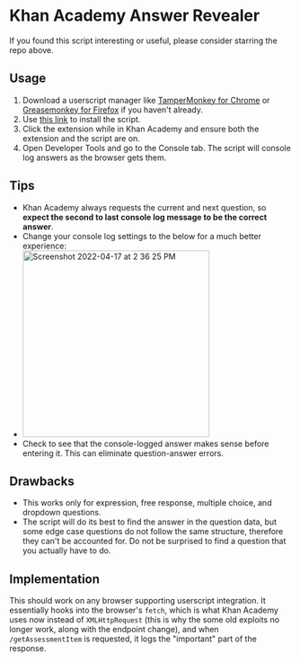 # Khan Academy Answer Revealer

If you found this script interesting or useful, please consider starring the repo above.

## Usage
1. Download a userscript manager like [TamperMonkey for Chrome](https://chrome.google.com/webstore/detail/tampermonkey/dhdgffkkebhmkfjojejmpbldmpobfkfo?hl=en) or [Greasemonkey for Firefox](https://addons.mozilla.org/en-US/firefox/addon/greasemonkey/) if you haven't already.
2. Use [this link](https://github.com/walesworksltd/khanhack/raw/main/khanrevealer.user.js) to install the script. 
3. Click the extension while in Khan Academy and ensure both the extension and the script are on.
4. Open Developer Tools and go to the Console tab. The script will console log answers as the browser gets them.

## Tips
- Khan Academy always requests the current and next question, so **expect the second to last console log message to be the correct answer**.
- Change your console log settings to the below for a much better experience:
- <img width="332" alt="Screenshot 2022-04-17 at 2 36 25 PM" src="https://user-images.githubusercontent.com/87256750/163703658-693f8e57-ab63-4cbc-aa91-b1b981a17064.png">
- Check to see that the console-logged answer makes sense before entering it. This can eliminate question-answer errors.

## Drawbacks
- This works only for expression, free response, multiple choice, and dropdown questions.
- The script will do its best to find the answer in the question data, but some edge case questions do not follow the same structure, therefore they can't be accounted for. Do not be surprised to find a question that you actually have to do.

## Implementation
This should work on any browser supporting userscript integration. It essentially hooks into the browser's `fetch`, which is what Khan Academy uses now instead of `XMLHttpRequest` (this is why the some old exploits no longer work, along with the endpoint change), and when `/getAssessmentItem` is requested, it logs the "important" part of the response.
